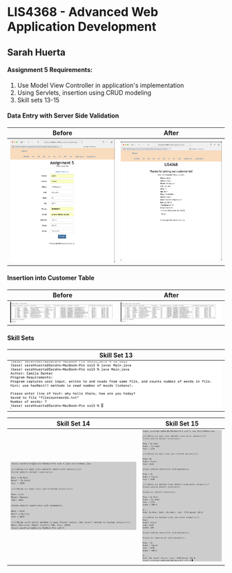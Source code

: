 

# LIS4368 - Advanced Web Application Development

## Sarah Huerta

#### Assignment 5 Requirements:

1. Use Model View Controller in application's implementation
2. Using Servlets, insertion using CRUD modeling
3. Skill sets 13-15



#### Data Entry with Server Side Validation

| Before | After |
| ------- | ------ |
| ![1](enter.png) | ![2](data.png) |

#### Insertion into Customer Table

| Before | After |
| ------- | ------ |
| ![3](pre.png) | ![4](post.png) |


#### Skill Sets

| Skill Set 13 |
| ------- |
| ![ss13](13.png) |

| Skill Set 14 | Skill Set 15
| ------- | ------ |
| ![ss11](14.png) | ![ss12](15.png) |
